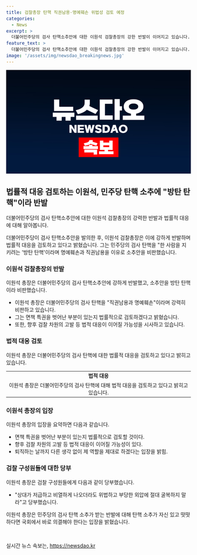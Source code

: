 ```yaml
---
title: 검찰총장 탄핵 직권남용·명예훼손 위법성 검토 예정
categories:
  - News
excerpt: >
  더불어민주당의 검사 탄핵소추안에 대한 이원석 검찰총장의 강한 반발이 이어지고 있습니다. 이 총장은 민주당의 탄핵을 방탄 탄핵이라 비판하며, 직권남용과 명예훼손 여부를 법률적으로 검토하고 있다고 밝혔습니다. 이에 대한 법적 대응이 이어질 가능성을 시사하며, 사퇴 가능성을 일축했습니다. 또한, 검찰 구성원들에게 외압에 절대 굴복하지 말라고 당부했으며, 박상용 수원지검 부부장검사는 이성윤 의원을 명예훼손 혐의로 고소할 계획이라고 밝혔습니다.
feature_text: >
  더불어민주당의 검사 탄핵소추안에 대한 이원석 검찰총장의 강한 반발이 이어지고 있습니다. 이 총장은 민주당의 탄핵을 방탄 탄핵이라 비판하며, 직권남용과 명예훼손 여부를 법률적으로 검토하고 있다고 밝혔습니다. 이에 대한 법적 대응이 이어질 가능성을 시사하며, 사퇴 가능성을 일축했습니다. 또한, 검찰 구성원들에게 외압에 절대 굴복하지 말라고 당부했으며, 박상용 수원지검 부부장검사는 이성윤 의원을 명예훼손 혐의로 고소할 계획이라고 밝혔습니다.
image: '/assets/img/newsdao_breakingnews.jpg'
---
```


<p><img src="/assets/img/newsdao_breakingnews.jpg" alt="ranknews 속보" /></p>

<h2 data-ke-size="size26">법률적 대응 검토하는 이원석, 민주당 탄핵 소추에 "방탄 탄핵"이라 반발</h2>

<p data-ke-size="size16">더불어민주당의 검사 탄핵소추안에 대한 이원석 검찰총장의 강력한 반발과 법률적 대응에 대해 알아봅니다.</p>

<p data-ke-size="size16">더불어민주당이 검사 탄핵소추안을 발의한 후, 이원석 검찰총장은 이에 강하게 반발하며 법률적 대응을 검토하고 있다고 밝혔습니다. 그는 민주당의 검사 탄핵을 "한 사람을 지키려는 '방탄 탄핵'이라며 명예훼손과 직권남용을 이유로 소추안을 비판했습니다.</p>

<h3>이원석 검찰총장의 반발</h3>

<p data-ke-size="size16">이원석 총장은 더불어민주당의 검사 탄핵소추안에 강하게 반발했고, 소추안을 방탄 탄핵이라 비판했습니다.</p>

<ul>
  <li>이원석 총장은 더불어민주당의 검사 탄핵을 "직권남용과 명예훼손"이라며 강력히 비판하고 있습니다.</li>
  <li>그는 면책 특권을 벗어난 부분이 있는지 법률적으로 검토하겠다고 밝혔습니다.</li>
  <li>또한, 향후 검찰 차원의 고발 등 법적 대응이 이어질 가능성을 시사하고 있습니다.</li>
</ul>

<h3>법적 대응 검토</h3>

<p data-ke-size="size16">이원석 총장은 더불어민주당의 검사 탄핵에 대한 법률적 대응을 검토하고 있다고 밝히고 있습니다.</p>

<table>
  <tr>
    <td style="text-align: center; height: 17px;"><b>법적 대응</b></td>
  </tr>
  <tr>
    <td style="text-align: center; height: 17px;">이원석 총장은 더불어민주당의 검사 탄핵에 대해 법적 대응을 검토하고 있다고 밝히고 있습니다.</td>
  </tr>
</table>

<h3>이원석 총장의 입장</h3>

<p data-ke-size="size16">이원석 총장의 입장을 요약하면 다음과 같습니다.</p>

<ul>
  <li>면책 특권을 벗어난 부분이 있는지 법률적으로 검토할 것이다.</li>
  <li>향후 검찰 차원의 고발 등 법적 대응이 이어질 가능성이 있다.</li>
  <li>퇴직하는 날까지 다른 생각 없이 제 역할을 제대로 하겠다는 입장을 밝힘.</li>
</ul>

<h3>검찰 구성원들에 대한 당부</h3>

<p data-ke-size="size16">이원석 총장은 검찰 구성원들에게 다음과 같이 당부했습니다.</p>

<ul>
  <li>"상대가 저급하고 비열하게 나오더라도 위법하고 부당한 외압에 절대 굴복하지 말라"고 당부했습니다.</li>
</ul>

<p data-ke-size="size16">이원석 총장은 민주당의 검사 탄핵 소추가 받는 반발에 대해 탄핵 소추가 자신 있고 떳떳하다면 국회에서 바로 의결해야 한다는 입장을 밝혔습니다.</p>

<p data-ke-size="size16">&nbsp;</p>
실시간 뉴스 속보는, <a href="https://newsdao.kr" rel="dofollow">https://newsdao.kr</a>


